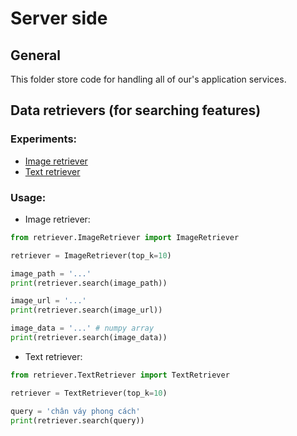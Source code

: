 # Server side

## General 

This folder store code for handling all of our's application services.

## Data retrievers (for searching features)
### Experiments:
- [Image retriever](https://www.kaggle.com/trngvhong/jodern-image-test-vit-b-16)
- [Text retriever](https://www.kaggle.com/code/trngvhong/jodern-texts-test-sbert/notebook)

### Usage:
- Image retriever:
```python
from retriever.ImageRetriever import ImageRetriever

retriever = ImageRetriever(top_k=10)

image_path = '...'
print(retriever.search(image_path))

image_url = '...'
print(retriever.search(image_url))

image_data = '...' # numpy array
print(retriever.search(image_data))
```

- Text retriever:
```python
from retriever.TextRetriever import TextRetriever

retriever = TextRetriever(top_k=10)

query = 'chân váy phong cách'
print(retriever.search(query))